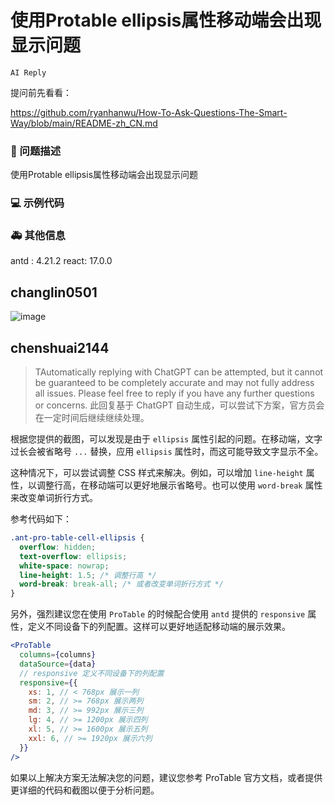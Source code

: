 # 使用Protable ellipsis属性移动端会出现显示问题

`AI Reply`

提问前先看看：

https://github.com/ryanhanwu/How-To-Ask-Questions-The-Smart-Way/blob/main/README-zh_CN.md

### 🧐 问题描述

使用Protable ellipsis属性移动端会出现显示问题

<!--
详细地描述问题，让大家都能理解
-->

### 💻 示例代码

<!--
如果你有解决方案，在这里清晰地阐述
-->

### 🚑 其他信息

antd : 4.21.2
react: 17.0.0

<!--
如截图等其他信息可以贴在这里
-->

## changlin0501

![image](https://user-images.githubusercontent.com/47729295/174253156-9b934679-ea08-4f80-97e8-cbfaba2bad04.png)

## chenshuai2144

> TAutomatically replying with ChatGPT can be attempted, but it cannot be guaranteed to be completely accurate and may not fully address all issues. Please feel free to reply if you have any further questions or concerns.
> 此回复基于 ChatGPT 自动生成，可以尝试下方案，官方员会在一定时间后继续继续处理。

根据您提供的截图，可以发现是由于 `ellipsis` 属性引起的问题。在移动端，文字过长会被省略号 `...` 替换，应用 `ellipsis` 属性时，而这可能导致文字显示不全。

这种情况下，可以尝试调整 CSS 样式来解决。例如，可以增加 `line-height` 属性，以调整行高，在移动端可以更好地展示省略号。也可以使用 `word-break` 属性来改变单词折行方式。

参考代码如下：

```css
.ant-pro-table-cell-ellipsis {
  overflow: hidden;
  text-overflow: ellipsis;
  white-space: nowrap;
  line-height: 1.5; /* 调整行高 */
  word-break: break-all; /* 或者改变单词折行方式 */
}
```

另外，强烈建议您在使用 `ProTable` 的时候配合使用 `antd` 提供的 `responsive` 属性，定义不同设备下的列配置。这样可以更好地适配移动端的展示效果。

```jsx
<ProTable
  columns={columns}
  dataSource={data}
  // responsive 定义不同设备下的列配置
  responsive={{
    xs: 1, // < 768px 展示一列
    sm: 2, // >= 768px 展示两列
    md: 3, // >= 992px 展示三列
    lg: 4, // >= 1200px 展示四列
    xl: 5, // >= 1600px 展示五列
    xxl: 6, // >= 1920px 展示六列
  }}
/>
```

如果以上解决方案无法解决您的问题，建议您参考 ProTable 官方文档，或者提供更详细的代码和截图以便于分析问题。
